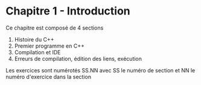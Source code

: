 # Chapitre 1 - Introduction

 Ce chapitre est composé de 4 sections
 
1. Histoire du C++
2. Premier programme en C++
3. Compilation et IDE
4. Erreurs de compilation, édition des liens, exécution

Les exercices sont numérotés SS.NN avec SS le numéro de section et NN le numéro d'exercice dans la section